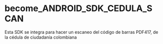 # become_ANDROID_SDK_CEDULA_SCAN
 Esta SDK se integra para hacer un escaneo del código de barras PDF417, de la cédula de ciudadanía colombiana
